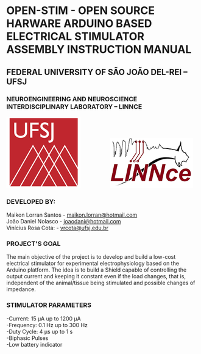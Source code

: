 # OPEN-STIM - OPEN SOURCE HARWARE ARDUINO BASED ELECTRICAL STIMULATOR ASSEMBLY INSTRUCTION MANUAL

## FEDERAL UNIVERSITY OF SÃO JOÃO DEL-REI – UFSJ
### NEUROENGINEERING AND NEUROSCIENCE INTERDISCIPLINARY LABORATORY – LINNCE
![UFSJ](https://github.com/Open-Stim/openstim/blob/main/Additional%20files/UFSJ.png) &emsp; &emsp; &emsp; &emsp; ![LINNCE](https://github.com/Open-Stim/openstim/blob/main/Additional%20files/LINNce.png)

### DEVELOPED BY:
Maikon Lorran Santos - maikon.lorran@hotmail.com <br/>
João Daniel Nolasco - joaodani@hotmail.com <br/>
Vinícius Rosa Cota: - vrcota@ufsj.edu.br <br/>

### PROJECT'S GOAL
The main objective of the project is to develop and build a low-cost electrical stimulator
for experimental electrophysiology based on the Arduino platform. The idea is to build a Shield
capable of controlling the output current and keeping it constant even if the load changes, that
is, independent of the animal/tissue being stimulated and possible changes of impedance.

### STIMULATOR PARAMETERS
-Current: 15 µA up to 1200 µA <br/>
-Frequency: 0.1 Hz up to 300 Hz <br/>
-Duty Cycle: 4 µs up to 1 s <br/>
-Biphasic Pulses <br/>
-Low battery indicator <br/>

